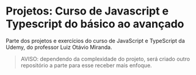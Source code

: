 # Projetos: Curso de Javascript e Typescript do básico ao avançado
Parte dos projetos e exercícios do curso de JavaScript e TypeScript da Udemy, do professor Luiz Otávio Miranda.
> AVISO: dependendo da complexidade do projeto, será criado outro repositório a parte para esse receber mais enfoque.
